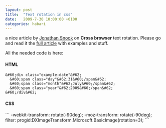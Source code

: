 ```yaml
---
layout: post
title:  "Text rotation in css"
date:   2009-7-30 10:00:00 +0100
categories: habari
---
```

<p>a nice article by <a href="snook.ca">Jonathan Snook</a> on <strong>Cross browser</strong> text rotation. Please go and read it the  <a href="http://snook.ca/archives/html_and_css/css-text-rotation">full article</a> with examples and stuff.</p></
<p>All the needed code is here:</p>
<h4>HTML</h4>

```
&#60;div class="example-date"&#62;
  &#60;span class="day"&#62;31&#60;/span&#62;
  &#60;span class="month"&#62;July&#60;/span&#62;
  &#60;span class="year"&#62;2009&#60;/span&#62;
&#60;/div&#62;
```
<h4>CSS</h4>
```
-webkit-transform: rotate(-90deg);
-moz-transform: rotate(-90deg);
filter: progid:DXImageTransform.Microsoft.BasicImage(rotation=3);
```
